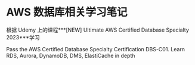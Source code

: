 # AWS 数据库相关学习笔记

根据 Udemy 上的课程***[NEW] Ultimate AWS Certified Database Specialty 2023***学习

Pass the AWS Certified Database Specialty Certification DBS-C01. Learn RDS, Aurora, DynamoDB, DMS, ElastiCache in depth